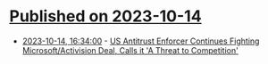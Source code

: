 # [Published on 2023-10-14](index.md)

* [2023-10-14, 16:34:00](https://yro.slashdot.org/story/23/10/14/0425219/us-antitrust-enforcer-continues-fighting-microsoftactivision-deal-calls-it-a-threat-to-competition?utm_source=rss1.0mainlinkanon&utm_medium=feed) - [US Antitrust Enforcer Continues Fighting Microsoft/Activision Deal, Calls it 'A Threat to Competition'](https://yro.slashdot.org/story/23/10/14/0425219/us-antitrust-enforcer-continues-fighting-microsoftactivision-deal-calls-it-a-threat-to-competition?utm_source=rss1.0mainlinkanon&utm_medium=feed)
